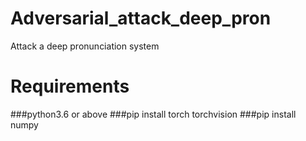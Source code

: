 # Adversarial_attack_deep_pron
Attack a deep pronunciation system

# Requirements
###python3.6 or above
###pip install torch torchvision
###pip install numpy
